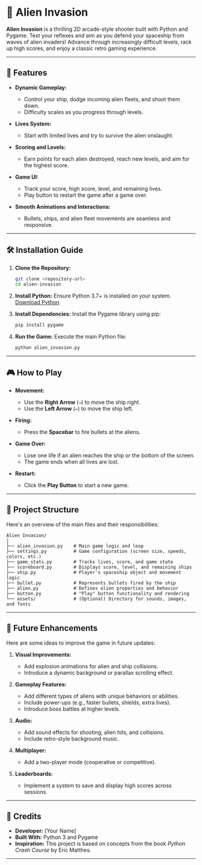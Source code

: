 
# 🚀 Alien Invasion

**Alien Invasion** is a thrilling 2D arcade-style shooter built with Python and Pygame. Test your reflexes and aim as you defend your spaceship from waves of alien invaders! Advance through increasingly difficult levels, rack up high scores, and enjoy a classic retro gaming experience.

---

## 🌟 Features

- **Dynamic Gameplay:** 
  - Control your ship, dodge incoming alien fleets, and shoot them down.
  - Difficulty scales as you progress through levels.
  
- **Lives System:**
  - Start with limited lives and try to survive the alien onslaught.
  
- **Scoring and Levels:**
  - Earn points for each alien destroyed, reach new levels, and aim for the highest score.

- **Game UI:**
  - Track your score, high score, level, and remaining lives.
  - Play button to restart the game after a game over.

- **Smooth Animations and Interactions:**
  - Bullets, ships, and alien fleet movements are seamless and responsive.

---

## 🛠️ Installation Guide

1. **Clone the Repository:**
   ```bash
   git clone <repository-url>
   cd alien-invasion
   ```

2. **Install Python:**
   Ensure Python 3.7+ is installed on your system. [Download Python](https://www.python.org/downloads/).

3. **Install Dependencies:**
   Install the Pygame library using pip:
   ```bash
   pip install pygame
   ```

4. **Run the Game:**
   Execute the main Python file:
   ```bash
   python alien_invasion.py
   ```

---

## 🎮 How to Play

- **Movement:**
  - Use the **Right Arrow** (`→`) to move the ship right.
  - Use the **Left Arrow** (`←`) to move the ship left.

- **Firing:**
  - Press the **Spacebar** to fire bullets at the aliens.

- **Game Over:**
  - Lose one life if an alien reaches the ship or the bottom of the screen.
  - The game ends when all lives are lost.

- **Restart:**
  - Click the **Play Button** to start a new game.

---

## 📂 Project Structure

Here's an overview of the main files and their responsibilities:

```
Alien Invasion/
│
├── alien_invasion.py    # Main game logic and loop
├── settings.py          # Game configuration (screen size, speeds, colors, etc.)
├── game_stats.py        # Tracks lives, score, and game state
├── scoreboard.py        # Displays score, level, and remaining ships
├── ship.py              # Player's spaceship object and movement logic
├── bullet.py            # Represents bullets fired by the ship
├── alien.py             # Defines alien properties and behavior
├── button.py            # "Play" button functionality and rendering
└── assets/              # (Optional) Directory for sounds, images, and fonts
```

---

## 🚀 Future Enhancements

Here are some ideas to improve the game in future updates:

1. **Visual Improvements:**
   - Add explosion animations for alien and ship collisions.
   - Introduce a dynamic background or parallax scrolling effect.

2. **Gameplay Features:**
   - Add different types of aliens with unique behaviors or abilities.
   - Include power-ups (e.g., faster bullets, shields, extra lives).
   - Introduce boss battles at higher levels.

3. **Audio:**
   - Add sound effects for shooting, alien hits, and collisions.
   - Include retro-style background music.

4. **Multiplayer:**
   - Add a two-player mode (cooperative or competitive).

5. **Leaderboards:**
   - Implement a system to save and display high scores across sessions.

---

## 🤝 Credits

- **Developer:** [Your Name]  
- **Built With:** Python 3 and Pygame  
- **Inspiration:** This project is based on concepts from the book *Python Crash Course* by Eric Matthes.

---
